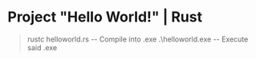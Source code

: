 # Project "Hello World!" | Rust

> rustc helloworld.rs -- Compile into .exe
> .\helloworld.exe -- Execute said .exe
